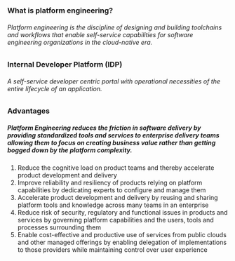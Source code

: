 ### What is platform engineering? 
###### Platform engineering is the discipline of designing and building toolchains and workflows that enable self-service capabilities for software engineering organizations in the cloud-native era.

### Internal Developer Platform (IDP)
######  A self-service developer centric portal with operational necessities of the entire lifecycle of an application. 

### Advantages 
##### Platform Engineering reduces the friction in software delivery by providing standardized tools and services to enterprise delivery teams allowing them to focus on creating business value rather than getting bogged down by the platform complexity. 

1. Reduce the cognitive load on product teams and thereby accelerate product development and delivery
2. Improve reliability and resiliency of products relying on platform capabilities by dedicating experts to configure and manage them
3. Accelerate product development and delivery by reusing and sharing platform tools and knowledge across many teams in an enterprise
4. Reduce risk of security, regulatory and functional issues in products and services by governing platform capabilities and the users, tools and processes surrounding them
5. Enable cost-effective and productive use of services from public clouds and other managed offerings by enabling delegation of implementations to those providers while maintaining control over user experience